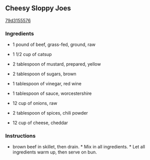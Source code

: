 ## Cheesy Sloppy Joes

[79d3155576](http://www.food.com/recipe/cheesy-sloppy-joes-402444)

### Ingredients

 - 1 pound of beef, grass-fed, ground, raw

 - 1 1/2 cup of catsup

 - 2 tablespoon of mustard, prepared, yellow

 - 2 tablespoon of sugars, brown

 - 1 tablespoon of vinegar, red wine

 - 1 tablespoon of sauce, worcestershire

 - 12 cup of onions, raw

 - 2 tablespoon of spices, chili powder

 - 12 cup of cheese, cheddar

### Instructions

* brown beef in skillet, then drain. * Mix in all ingredients. * Let all ingredients warm up, then serve on bun.